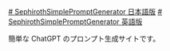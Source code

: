 [# SephirothSimplePromptGenerator 日本語版](https://uni928.github.io/SephirothSimplePromptGenerator/)
[# SephirothSimplePromptGenerator 英語版](https://uni928.github.io/SephirothSimplePromptGenerator/index2.html)

簡単な ChatGPT のプロンプト生成サイトです。
